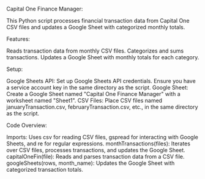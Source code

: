 Capital One Finance Manager:

This Python script processes financial transaction data from Capital One CSV files and updates a Google Sheet with categorized monthly totals.

Features:

Reads transaction data from monthly CSV files.
Categorizes and sums transactions.
Updates a Google Sheet with monthly totals for each category.

Setup:

Google Sheets API: Set up Google Sheets API credentials. Ensure you have a service account key in the same directory as the script.
Google Sheet: Create a Google Sheet named "Capital One Finance Manager" with a worksheet named "Sheet1".
CSV Files: Place CSV files named januaryTransaction.csv, februaryTransaction.csv, etc., in the same directory as the script.

Code Overview:

Imports: Uses csv for reading CSV files, gspread for interacting with Google Sheets, and re for regular expressions.
monthTransactions(files): Iterates over CSV files, processes transactions, and updates the Google Sheet.
capitalOneFin(file): Reads and parses transaction data from a CSV file.
googleSheets(rows, month_name): Updates the Google Sheet with categorized transaction totals.
